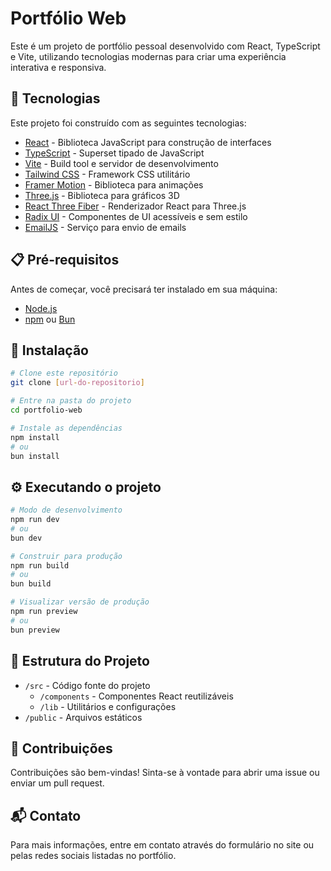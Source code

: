 # Portfólio Web

Este é um projeto de portfólio pessoal desenvolvido com React, TypeScript e Vite, utilizando tecnologias modernas para criar uma experiência interativa e responsiva.

## 🚀 Tecnologias

Este projeto foi construído com as seguintes tecnologias:

- [React](https://react.dev/) - Biblioteca JavaScript para construção de interfaces
- [TypeScript](https://www.typescriptlang.org/) - Superset tipado de JavaScript
- [Vite](https://vitejs.dev/) - Build tool e servidor de desenvolvimento
- [Tailwind CSS](https://tailwindcss.com/) - Framework CSS utilitário
- [Framer Motion](https://www.framer.com/motion/) - Biblioteca para animações
- [Three.js](https://threejs.org/) - Biblioteca para gráficos 3D
- [React Three Fiber](https://docs.pmnd.rs/react-three-fiber/) - Renderizador React para Three.js
- [Radix UI](https://www.radix-ui.com/) - Componentes de UI acessíveis e sem estilo
- [EmailJS](https://www.emailjs.com/) - Serviço para envio de emails

## 📋 Pré-requisitos

Antes de começar, você precisará ter instalado em sua máquina:
- [Node.js](https://nodejs.org/)
- [npm](https://www.npmjs.com/) ou [Bun](https://bun.sh/)

## 🔧 Instalação

```bash
# Clone este repositório
git clone [url-do-repositorio]

# Entre na pasta do projeto
cd portfolio-web

# Instale as dependências
npm install
# ou
bun install
```

## ⚙️ Executando o projeto

```bash
# Modo de desenvolvimento
npm run dev
# ou
bun dev

# Construir para produção
npm run build
# ou
bun build

# Visualizar versão de produção
npm run preview
# ou
bun preview
```

## 📝 Estrutura do Projeto

- `/src` - Código fonte do projeto
  - `/components` - Componentes React reutilizáveis
  - `/lib` - Utilitários e configurações
- `/public` - Arquivos estáticos

## 🤝 Contribuições

Contribuições são bem-vindas! Sinta-se à vontade para abrir uma issue ou enviar um pull request.

## 📬 Contato

Para mais informações, entre em contato através do formulário no site ou pelas redes sociais listadas no portfólio.

